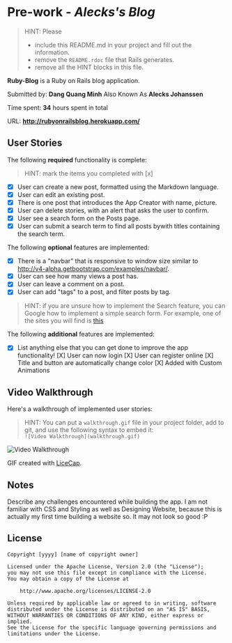 # Pre-work - *Alecks's Blog*

> HINT: Please
> - include this README.md in your project and fill out the information. 
> - remove the `README.rdoc` file that Rails generates. 
> - remove all the HINT blocks in this file.

**Ruby-Blog** is a Ruby on Rails blog application.

Submitted by: **Dang Quang Minh** Also Known As **Alecks Johanssen**

Time spent: **34** hours spent in total

URL: **http://rubyonrailsblog.herokuapp.com/**

## User Stories

The following **required** functionality is complete:

> HINT: mark the items you completed with [x]

* [X] User can create a new post, formatted using the Markdown language.
* [X] User can edit an existing post.
* [X] There is one post that introduces the App Creator with name, picture.
* [X] User can delete stories, with an alert that asks the user to confirm.
* [X] User see a search form on the Posts page.
* [X] User can submit a search term to find all posts bywith titles containing the search term.

The following **optional** features are implemented:
* [X] There is a "navbar" that is responsive to window size similar to http://v4-alpha.getbootstrap.com/examples/navbar/. 
* [X] User can see how many views a post has. 
* [X] User can leave a comment on a post.
* [X] User can add "tags" to a post, and filter posts by tag. 

> HINT: if you are unsure how to implement the Search feature, you can Google how to implement a simple search form. For example, one of the sites you will find is [this](http://www.jorgecoca.com/buils-search-form-ruby-rails/)

The following **additional** features are implemented:

- [X] List anything else that you can get done to improve the app functionality!
  [X] User can now login
  [X] User can register online
  [X] Title and button are automatically change color
  [X] Added with Custom Animations

## Video Walkthrough 

Here's a walkthrough of implemented user stories:

> HINT: You can put a `walkthrough.gif` file in your project folder, add to git, and use the following syntax to embed it:  
> `![Video Walkthrough](walkthrough.gif)` 
> 

![Video Walkthrough](/path/to/your/gif/file)

GIF created with [LiceCap](http://www.cockos.com/licecap/).

## Notes

Describe any challenges encountered while building the app.
I am not familiar with CSS and Styling as well as Designing Website, because this is actually my first time building a website so. It may not look so good :P

## License

    Copyright [yyyy] [name of copyright owner]

    Licensed under the Apache License, Version 2.0 (the "License");
    you may not use this file except in compliance with the License.
    You may obtain a copy of the License at

        http://www.apache.org/licenses/LICENSE-2.0

    Unless required by applicable law or agreed to in writing, software
    distributed under the License is distributed on an "AS IS" BASIS,
    WITHOUT WARRANTIES OR CONDITIONS OF ANY KIND, either express or implied.
    See the License for the specific language governing permissions and
    limitations under the License.

